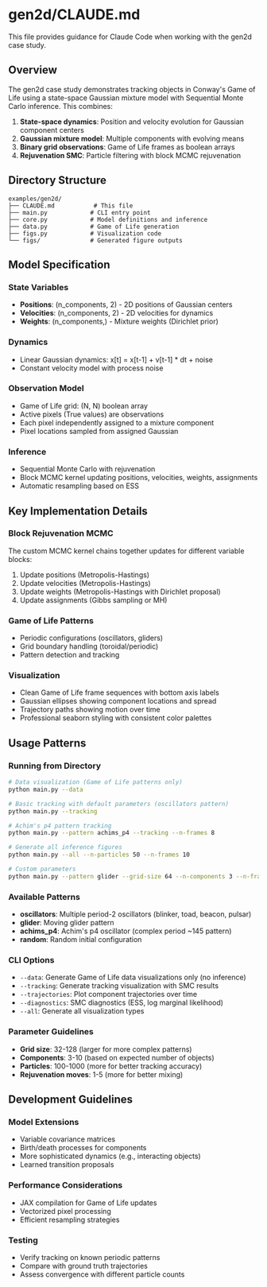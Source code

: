 # gen2d/CLAUDE.md

This file provides guidance for Claude Code when working with the gen2d case study.

## Overview

The gen2d case study demonstrates tracking objects in Conway's Game of Life using a state-space Gaussian mixture model with Sequential Monte Carlo inference. This combines:

1. **State-space dynamics**: Position and velocity evolution for Gaussian component centers
2. **Gaussian mixture model**: Multiple components with evolving means
3. **Binary grid observations**: Game of Life frames as boolean arrays
4. **Rejuvenation SMC**: Particle filtering with block MCMC rejuvenation

## Directory Structure

```
examples/gen2d/
├── CLAUDE.md           # This file
├── main.py            # CLI entry point
├── core.py            # Model definitions and inference
├── data.py            # Game of Life generation
├── figs.py            # Visualization code
└── figs/              # Generated figure outputs
```

## Model Specification

### State Variables
- **Positions**: (n_components, 2) - 2D positions of Gaussian centers
- **Velocities**: (n_components, 2) - 2D velocities for dynamics
- **Weights**: (n_components,) - Mixture weights (Dirichlet prior)

### Dynamics
- Linear Gaussian dynamics: x[t] = x[t-1] + v[t-1] * dt + noise
- Constant velocity model with process noise

### Observation Model
- Game of Life grid: (N, N) boolean array
- Active pixels (True values) are observations
- Each pixel independently assigned to a mixture component
- Pixel locations sampled from assigned Gaussian

### Inference
- Sequential Monte Carlo with rejuvenation
- Block MCMC kernel updating positions, velocities, weights, assignments
- Automatic resampling based on ESS

## Key Implementation Details

### Block Rejuvenation MCMC
The custom MCMC kernel chains together updates for different variable blocks:
1. Update positions (Metropolis-Hastings)
2. Update velocities (Metropolis-Hastings)
3. Update weights (Metropolis-Hastings with Dirichlet proposal)
4. Update assignments (Gibbs sampling or MH)

### Game of Life Patterns
- Periodic configurations (oscillators, gliders)
- Grid boundary handling (toroidal/periodic)
- Pattern detection and tracking

### Visualization
- Clean Game of Life frame sequences with bottom axis labels
- Gaussian ellipses showing component locations and spread
- Trajectory paths showing motion over time
- Professional seaborn styling with consistent color palettes

## Usage Patterns

### Running from Directory
```bash
# Data visualization (Game of Life patterns only)
python main.py --data

# Basic tracking with default parameters (oscillators pattern)
python main.py --tracking

# Achim's p4 pattern tracking
python main.py --pattern achims_p4 --tracking --n-frames 8

# Generate all inference figures
python main.py --all --n-particles 50 --n-frames 10

# Custom parameters
python main.py --pattern glider --grid-size 64 --n-components 3 --n-frames 15
```

### Available Patterns
- **oscillators**: Multiple period-2 oscillators (blinker, toad, beacon, pulsar)
- **glider**: Moving glider pattern
- **achims_p4**: Achim's p4 oscillator (complex period ~145 pattern)
- **random**: Random initial configuration

### CLI Options
- `--data`: Generate Game of Life data visualizations only (no inference)
- `--tracking`: Generate tracking visualization with SMC results
- `--trajectories`: Plot component trajectories over time
- `--diagnostics`: SMC diagnostics (ESS, log marginal likelihood)
- `--all`: Generate all visualization types

### Parameter Guidelines
- **Grid size**: 32-128 (larger for more complex patterns)
- **Components**: 3-10 (based on expected number of objects)
- **Particles**: 100-1000 (more for better tracking accuracy)
- **Rejuvenation moves**: 1-5 (more for better mixing)

## Development Guidelines

### Model Extensions
- Variable covariance matrices
- Birth/death processes for components
- More sophisticated dynamics (e.g., interacting objects)
- Learned transition proposals

### Performance Considerations
- JAX compilation for Game of Life updates
- Vectorized pixel processing
- Efficient resampling strategies

### Testing
- Verify tracking on known periodic patterns
- Compare with ground truth trajectories
- Assess convergence with different particle counts
